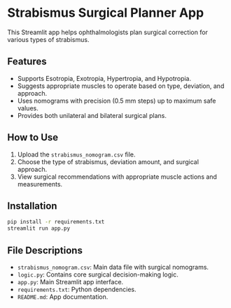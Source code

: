 # Strabismus Surgical Planner App

This Streamlit app helps ophthalmologists plan surgical correction for various types of strabismus.

## Features

- Supports Esotropia, Exotropia, Hypertropia, and Hypotropia.
- Suggests appropriate muscles to operate based on type, deviation, and approach.
- Uses nomograms with precision (0.5 mm steps) up to maximum safe values.
- Provides both unilateral and bilateral surgical plans.

## How to Use

1. Upload the `strabismus_nomogram.csv` file.
2. Choose the type of strabismus, deviation amount, and surgical approach.
3. View surgical recommendations with appropriate muscle actions and measurements.

## Installation

```bash
pip install -r requirements.txt
streamlit run app.py
```

## File Descriptions

- `strabismus_nomogram.csv`: Main data file with surgical nomograms.
- `logic.py`: Contains core surgical decision-making logic.
- `app.py`: Main Streamlit app interface.
- `requirements.txt`: Python dependencies.
- `README.md`: App documentation.